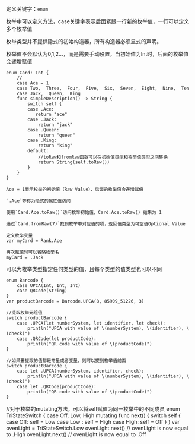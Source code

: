 定义关键字：`enum`

枚举中可以定义方法，case关键字表示后面紧跟一行新的枚举值，一行可以定义多个枚举值

枚举类型并不提供隐式的初始构造器，所有构造器必须显式的声明。

枚举值不会默认为0,1,2...，而是需要手动设置，当初始值为Int时，后面的枚举值会递增赋值

	enum Card: Int {
		//
		case Ace = 1
		case Two,  Three,  Four,  Five,  Six,  Seven,  Eight,  Nine,  Ten
		case Jack,  Queen,  King
		func simpleDescription() -> String {
	    	switch self {
	    	case .Ace:
	           return "ace"
			case .Jack:
				return "jack"
	    	case .Queen:
				return "queen"
	    	case .King:
				return "king"
			default:
				//toRaw和fromRaw函数可以在初始值类型和枚举值类型之间转换
				return String(self.toRaw())
			}
		}
	}

	Ace = 1表示枚举的初始值（Raw Value），后面的枚举值会递增赋值
	
	`.Ace`等称为隐式的属性值访问
	
	使用`Card.Ace.toRaw()`访问枚举初始值，Card.Ace.toRaw() 结果为 1
	
	通过`Card.fromRaw(7)`找到枚举中对应值的项，返回值类型为可空值Optional Value
	
	定义枚举变量
	var myCard = Rank.Ace
	
	再次赋值时可以省略枚举名
	myCard = .Jack

可以为枚举类型指定任何类型的值，且每个类型的值类型也可以不同

	enum Barcode {
		case UPCA(Int, Int, Int)
	    case QRCode(String)
	}
	var productBarcode = Barcode.UPCA(8, 85909_51226, 3)

	//提取枚举元组值
	switch productBarcode {
		case .UPCA(let numberSystem, let identifier, let check):
			println("UPCA with value of \(numberSystem), \(identifier), \(check)")
		case .QRCode(let productCode):
			println("QR code with value of \(productCode)")
	}

	//如果要提取的值都是常量或者变量，则可以提到枚举值前面
	switch productBarcode {
		case let .UPCA(numberSystem, identifier, check):
			println("UPCA with value of \(numberSystem), \(identifier), \(check)")
		case let .QRCode(productCode):
			println("QR code with value of \(productCode)")
	}

//对于枚举的mutating方法，可以将self赋值为同一枚举中的不同成员
enum TriStateSwitch {
	case Off, Low, High
	mutating func next() {
	    switch self {
	    case Off:
	        self = Low
	    case Low :
	        self = High
	    case High:
			self = Off
	}
}
var ovenLight = TriStateSwitch.Low
ovenLight.next()
// ovenLight is now equal to .High
ovenLight.next()
// ovenLight is now equal to .Off